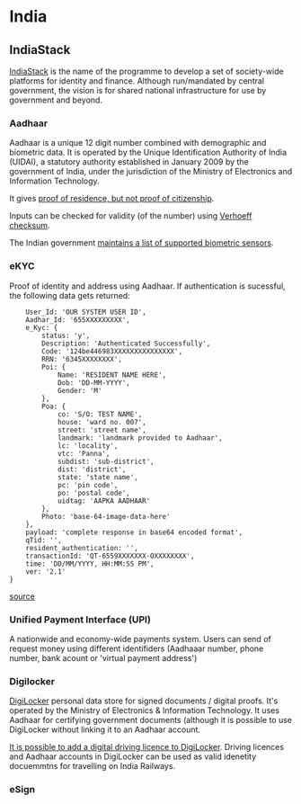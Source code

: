 # India

## IndiaStack

[IndiaStack](http://indiastack.org) is the name of the programme to develop a set of society-wide platforms for identity and finance. Although run/mandated by central government, the vision is for shared national infrastructure for use by government and beyond.

### Aadhaar

Aadhaar is a unique 12 digit number combined with demographic and biometric data. It is operated by the Unique Identification Authority of India (UIDAI), a statutory authority established in January 2009 by the government of India, under the jurisdiction of the Ministry of Electronics and Information Technology.

It gives [proof of residence, but not proof of citizenship](https://www.livelaw.in/aadhaar-card-not-proof-citizenship-calcutta-hc/).

Inputs can be checked for validity (of the number) using  [Verhoeff checksum](http://apps.nic.in/apps/government/aadhaar-number-validation-verhoeff-algorithm).

The Indian government [maintains a list of supported biometric sensors](http://www.stqc.gov.in/sites/upload_files/stqc/files/List%20of%20BiometricDevices_readywith%20RD%20service_14-08-2017.pdf).

### eKYC

Proof of identity and address using Aadhaar. If authentication is sucessful, the following data gets returned:

```
    User_Id: 'OUR SYSTEM USER ID',
    Aadhar_Id: '655XXXXXXXXX',
    e_Kyc: {
        status: 'y',
        Description: 'Authenticated Successfully',
        Code: '124be446983XXXXXXXXXXXXXXX',
        RRN: '6345XXXXXXXX',
        Poi: {
            Name: 'RESIDENT NAME HERE',
            Dob: 'DD-MM-YYYY',
            Gender: 'M'
        },
        Poa: {
            co: 'S/O: TEST NAME',
            house: 'ward no. 007',
            street: 'street name',
            landmark: 'landmark provided to Aadhaar',
            lc: 'locality',
            vtc: 'Panna',
            subdist: 'sub-district',
            dist: 'district',
            state: 'state name',
            pc: 'pin code',
            po: 'postal code',
            uidtag: 'AAPKA AADHAAR'
        },
        Photo: 'base-64-image-data-here'
    },
    payload: 'complete response in base64 encoded format',
    qTid: '',
    resident_authentication: '',
    transactionId: 'QT-6559XXXXXXX-OXXXXXXXX',
    time: 'DD/MM/YYYY, HH:MM:SS PM',
    ver: '2.1'
}
```

[source](https://aadhaarapi.com/aadhaar-response-format/)

### Unified Payment Interface (UPI)

A nationwide and economy-wide payments system. Users can send of request money using different identifiders (Aadhaaar number, phone number, bank acount or 'virtual payment address')

### Digilocker

[DigiLocker](https://digilocker.gov.in) personal data store for signed documents / digital proofs. It's operated by the Ministry of Electronics & Information Technology. It uses Aadhaar for certifying government documents (although it is possible to use DigiLocker without linking it to an Aadhaar account.

[It is possible to add a digital driving licence to DigiLocker](https://indianexpress.com/article/what-is/digilocker-indian-railways-id-proof-aadhaar-card-driving-licence-upload-documents-5246808/). Driving licences and Aadhaar accounts in DigiLocker can be used as valid idenetity docuemmtns for travelling on India Railways.



### eSign
